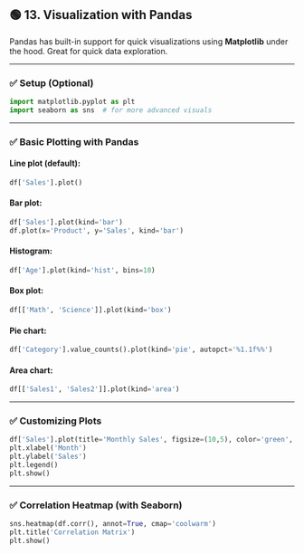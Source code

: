## 🟢 **13. Visualization with Pandas**

Pandas has built-in support for quick visualizations using **Matplotlib** under the hood. Great for quick data exploration.

---

### ✅ Setup (Optional)

```python
import matplotlib.pyplot as plt
import seaborn as sns  # for more advanced visuals
```

---

### ✅ Basic Plotting with Pandas

#### Line plot (default):

```python
df['Sales'].plot()
```

#### Bar plot:

```python
df['Sales'].plot(kind='bar')
df.plot(x='Product', y='Sales', kind='bar')
```

#### Histogram:

```python
df['Age'].plot(kind='hist', bins=10)
```

#### Box plot:

```python
df[['Math', 'Science']].plot(kind='box')
```

#### Pie chart:

```python
df['Category'].value_counts().plot(kind='pie', autopct='%1.1f%%')
```

#### Area chart:

```python
df[['Sales1', 'Sales2']].plot(kind='area')
```

---

### ✅ Customizing Plots

```python
df['Sales'].plot(title='Monthly Sales', figsize=(10,5), color='green', grid=True)
plt.xlabel('Month')
plt.ylabel('Sales')
plt.legend()
plt.show()
```

---

### ✅ Correlation Heatmap (with Seaborn)

```python
sns.heatmap(df.corr(), annot=True, cmap='coolwarm')
plt.title('Correlation Matrix')
plt.show()
```

